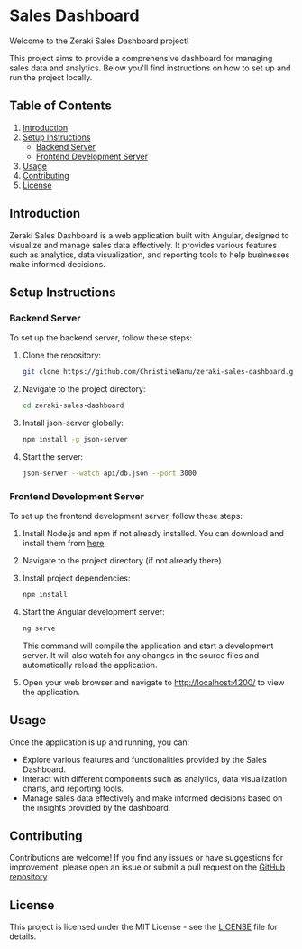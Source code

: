 # Sales Dashboard

Welcome to the  Zeraki Sales Dashboard project!

This project aims to provide a comprehensive dashboard for managing sales data and analytics. Below you'll find instructions on how to set up and run the project locally.

## Table of Contents

1. [Introduction](#introduction)
2. [Setup Instructions](#setup-instructions)
   - [Backend Server](#backend-server)
   - [Frontend Development Server](#frontend-development-server)
3. [Usage](#usage)
4. [Contributing](#contributing)
5. [License](#license)

## Introduction

 Zeraki Sales Dashboard is a web application built with Angular, designed to visualize and manage sales data effectively. It provides various features such as analytics, data visualization, and reporting tools to help businesses make informed decisions.

## Setup Instructions

### Backend Server

To set up the backend server, follow these steps:

1. Clone the repository:

   ```bash
   git clone https://github.com/ChristineNanu/zeraki-sales-dashboard.git
   ```

2. Navigate to the project directory:

   ```bash
   cd zeraki-sales-dashboard
   ```

3. Install json-server globally:

   ```bash
   npm install -g json-server
   ```

4. Start the server:

   ```bash
   json-server --watch api/db.json --port 3000
   ```

### Frontend Development Server

To set up the frontend development server, follow these steps:

1. Install Node.js and npm if not already installed. You can download and install them from [here](https://nodejs.org/).

2. Navigate to the project directory (if not already there).

3. Install project dependencies:

   ```bash
   npm install
   ```

4. Start the Angular development server:

   ```bash
   ng serve
   ```

   This command will compile the application and start a development server. It will also watch for any changes in the source files and automatically reload the application.

5. Open your web browser and navigate to [http://localhost:4200/](http://localhost:4200/) to view the application.

## Usage

Once the application is up and running, you can:

- Explore various features and functionalities provided by the Sales Dashboard.
- Interact with different components such as analytics, data visualization charts, and reporting tools.
- Manage sales data effectively and make informed decisions based on the insights provided by the dashboard.

## Contributing

Contributions are welcome! If you find any issues or have suggestions for improvement, please open an issue or submit a pull request on the [GitHub repository](https://github.com/ChristineNanu/zeraki-sales-dashboard).

## License

This project is licensed under the MIT License - see the [LICENSE](LICENSE) file for details.
